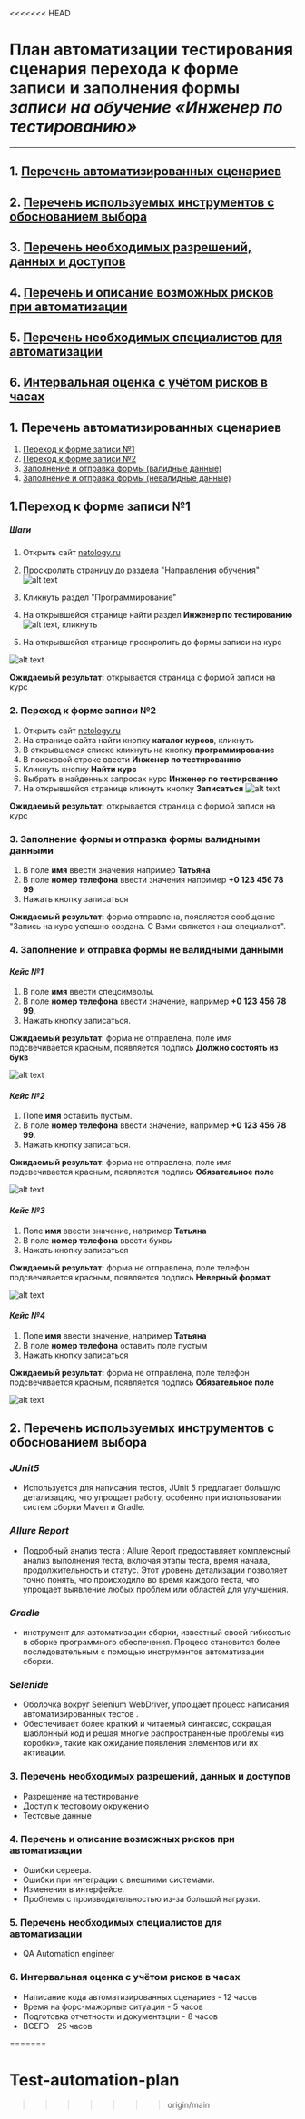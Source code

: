 <<<<<<< HEAD
# **План автоматизации тестирования сценария перехода к форме записи и заполнения формы _записи на обучение «Инженер по тестированию»_**
------------------------------
## 1. [Перечень автоматизированных сценариев](#перечень-автоматизированных-сценариев)
## 2. [Перечень используемых инструментов с обоснованием выбора](#перечень-используемых-инструментов-с-обоснованием-выбора)
## 3. [Перечень необходимых разрешений, данных и доступов](#перечень-необходимых-разрешений,-данных-и-доступов)
## 4. [Перечень и описание возможных рисков при автоматизации](#перечень-и-описание-возможных-рисков-при-автоматизации)
## 5. [Перечень необходимых специалистов для автоматизации](#перечень-необходимых-специалистов-для-автоматизации)
## 6. [Интервальная оценка с учётом рисков в часах](#интервальная-оценка-с-учётом-рисков-в-часах)



## 1. Перечень автоматизированных сценариев <a name="перечень-автоматизированных-сценариев"></a>

1. [Переход к форме записи №1](#переход-к-форме-записи-№1)
2. [Переход к форме записи №2](#переход-к-форме-записи-№2)
3. [Заполнение и отправка формы (валидные данные)](#заполнение-формы-и-отправка-формы-валидные-данные)
4. [Заполнение и отправка формы (невалидные данные)](#заполнение-и-отправка-формы-невалидные-данные)

## 1.Переход к форме записи №1 <a name="переход-к-форме-записи-№1"></a>
##### Шаги
1. Открыть сайт [netology.ru](https://netology.ru/)
2. Проскролить страницу до раздела "Направления обучения"
    ![alt text](image.png)

3. Кликнуть раздел "Программирование"
4. На открывшейся странице найти раздел **Инженер по тестированию** ![alt text](image-1.png), кликнуть

5. На открывшейся странице проскролить до формы записи на курс

![alt text](image-2.png)

**Ожидаемый результат:** открывается страница с формой записи на курс

### 2. Переход к форме записи №2 <a name="переход-к-форме-записи-№2"></a>

1. Открыть сайт [netology.ru](https://netology.ru/)
2. На странице сайта найти кнопку **каталог курсов**, кликнуть
3. В открывшемся списке кликнуть на кнопку **программирование**
5. В поисковой строке ввести **Инженер по тестированию**
6. Кликнуть кнопку **Найти курс**
7. Выбрать в найденных запросах курс **Инженер по тестированию**
8. На открывшейся странице кликнуть кнопку **Записаться**
![alt text](image-3.png)


**Ожидаемый результат:** открывается страница с формой записи на курс

### 3. Заполнение формы и отправка формы валидными данными <a name="заполнение-формы-и-отправка-формы-валидными-данными"></a>

1. В поле **имя** ввести значения например **Татьяна**
2. В поле **номер телефона** ввести значения например **+0 123 456 78 99**
3. Нажать кнопку записаться

**Ожидаемый результат:** форма отправлена, появляется сообщение  "Запись на курс успешно создана. С Вами свяжется наш специалист".

### 4. Заполнение и отправка формы не валидными данными <a name="заполнение-и-отправка-формы-не-валидными-данными"></a>
#### _Кейс №1_
1. В поле **имя** ввести спецсимволы.
2. В поле **номер телефона** ввести значение, например **+0 123 456 78 99**.
3. Нажать кнопку записаться.

**Ожидаемый результат**: форма не отправлена, поле имя подсвечивается красным, появляется подпись **Должно состоять из букв**

![alt text](Screenshot_23.png)

#### _Кейс №2_

1. Поле **имя** оставить пустым.
2. В поле **номер телефона** ввести значение, например **+0 123 456 78 99**.
3. Нажать кнопку записаться.

**Ожидаемый результат**: форма не отправлена, поле имя подсвечивается красным, появляется подпись  **Обязательное поле**

![alt text](Screenshot_24.png)

#### _Кейс №3_

1. Поле **имя** ввести значение, например **Татьяна**
2. В поле **номер телефона** ввести буквы
3. Нажать кнопку записаться

**Ожидаемый результат:** форма не отправлена, поле телефон подсвечивается красным, появляется подпись **Неверный формат**

![alt text](Screenshot_25.png)

#### _Кейс №4_

1. Поле **имя** ввести значение, например **Татьяна**
2. В поле **номер телефона** оставить поле пустым
3. Нажать кнопку записаться

**Ожидаемый результат:** форма не отправлена, поле телефон подсвечивается красным, появляется подпись **Обязательное поле**

![alt text](Screenshot_26.png)


## 2. Перечень используемых инструментов с обоснованием выбора <a name="перечень-используемых-инструментов-с-обоснованием-выбора"></a>

### _JUnit5_
- Используется для написания тестов, JUnit 5 предлагает большую детализацию, что упрощает работу, особенно при использовании систем сборки Maven и Gradle.

### _Allure Report_
- Подробный анализ теста : Allure Report предоставляет комплексный анализ выполнения теста, включая этапы теста, время начала, продолжительность и статус. Этот уровень детализации позволяет точно понять, что происходило во время каждого теста, что упрощает выявление любых проблем или областей для улучшения.

### _Gradle_
- инструмент для автоматизации сборки, известный своей гибкостью в сборке программного обеспечения. Процесс становится более последовательным с помощью инструментов автоматизации сборки.

### _Selenide_
- Оболочка вокруг Selenium WebDriver, упрощает процесс написания автоматизированных тестов .
- Обеспечивает более краткий и читаемый синтаксис, сокращая шаблонный код и решая многие распространенные проблемы «из коробки», такие как ожидание появления элементов или их активации.

### 3. Перечень необходимых разрешений, данных и доступов <a name="перечень-необходимых-разрешений,-данных-и-доступов"></a>

- Разрешение на тестирование
- Доступ к тестовому окружению
- Тестовые данные



### 4. Перечень и описание возможных рисков при автоматизации <a name="перечень-и-описание-возможных-рисков-при-автоматизации"></a>

- Ошибки сервера.
- Ошибки при интеграции с внешними системами.
- Изменения в интерфейсе.
- Проблемы с производительностью из-за большой нагрузки.


### 5. Перечень необходимых специалистов для автоматизации <a name="перечень-необходимых-специалистов-для-автоматизации"></a>

- QA Automation engineer



### 6. Интервальная оценка с учётом рисков в часах <a name="интервальная-оценка-с-учётом-рисков-в-часах"></a>

- Написание кода автоматизированных сценариев - 12 часов
- Время на форс-мажорные ситуации - 5 часов
- Подготовка отчетности и документации - 8 часов
- ВСЕГО - 25 часов

=======
# Test-automation-plan
>>>>>>> origin/main
